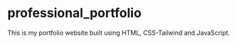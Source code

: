 ﻿# professional_portfolio

This is my portfolio website built using HTML, CSS-Tailwind and JavaScript.
